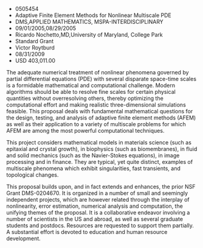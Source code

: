 
* 0505454
* Adaptive Finite Element Methods for Nonlinear Multiscale PDE
* DMS,APPLIED MATHEMATICS, MSPA-INTERDISCIPLINARY
* 09/01/2005,08/29/2005
* Ricardo Nochetto,MD,University of Maryland, College Park
* Standard Grant
* Victor Roytburd
* 08/31/2009
* USD 403,011.00

The adequate numerical treatment of nonlinear phenomena governed by partial
differential equations (PDE) with several disparate space-time scales is a
formidable mathematical and computational challenge. Modern algorithms should be
able to resolve fine scales for certain physical quantities without
overresolving others, thereby optimizing the computational effort and making
realistic three-dimensional simulations feasible. This proposal deals with
fundamental mathematical questions for the design, testing, and analysis of
adaptive finite element methods (AFEM) as well as their application to a variety
of multiscale problems for which AFEM are among the most powerful computational
techniques.

This project considers mathematical models in materials science (such as
epitaxial and crystal growth), in biophysics (such as biomembranes), in fluid
and solid mechanics (such as the Navier-Stokes equations), in image processing
and in finance. They are typical, yet quite distinct, examples of multiscale
phenomena which exhibit singularities, fast transients, and topological changes.

This proposal builds upon, and in fact extends and enhances, the prior NSF Grant
DMS-0204670. It is organized in a number of small and seemingly independent
projects, which are however related through the interplay of nonlinearity, error
estimation, numerical analysis and computation, the unifying themes of the
proposal. It is a collaborative endeavor involving a number of scientists in the
US and abroad, as well as several graduate students and postdocs. Resources are
requested to support them partially. A substantial effort is devoted to
education and human resource development.
